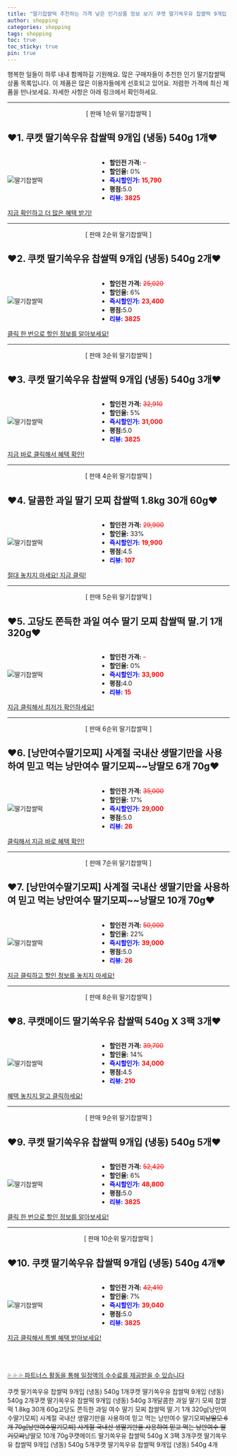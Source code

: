 ```yaml
---
title: "딸기찹쌀떡 추천하는 가격 낮은 인기상품 정보 보기 쿠캣 딸기쏙우유 찹쌀떡 9개입 (냉동)"
author: shopping
categories: shopping
tags: shopping
toc: true
toc_sticky: true
pin: true
---
```

행복한 일들이 하루 내내 함께하길 기원해요. 많은 구매자들이 추천한 인기 딸기찹쌀떡 상품 목록입니다. 이 제품은 많은 이용자들에게 선호되고 있어요. 저렴한 가격에 최신 제품을 만나보세요. 자세한 사항은 아래 링크에서 확인하세요.

---
<p class="toplist" style="margin: 0 auto; display: block; width: fit-content;">[ 판매 1순위 딸기찹쌀떡 ]</p>

<h2><strong>❤️1. 쿠캣 딸기쏙우유 찹쌀떡 9개입 (냉동) 540g 1개❤️</strong></h2>

<div style="display: flex; align-items: center;">
    <div style="flex: 0.4;">
        <img src="https://thumbnail7.coupangcdn.com/thumbnails/remote/230x230ex/image/retail/images/2023/02/10/17/2/11d9e305-9a32-4adc-816e-f75a7521c84d.jpg" alt="딸기찹쌀떡" style="max-width: 100%;">
    </div>
    <div style="flex: 0.6; margin-left: 10px;">
        <ul>
            <li><strong>할인전 가격:</strong> <del style="color: red;">-</del></li>
            <li><strong>할인율:</strong> 0%</li>
            <li><span style='color:blue'><strong>즉시할인가:</strong></span> <span style='color:red'><strong>15,790</strong></span></li>
            <li><strong>평점:</strong>5.0</li>
            <li><span style='color:blue'><strong>리뷰:</strong></span> <span style='color:red'><strong>3825</strong></span></li>
        </ul>
    </div>
</div>
<div class="center">
    <a href="https://selin100587.github.io?lptag=AF9450613&subid=githubio&pageKey=7154246435&traceid=V0-153&itemId=17992613159&vendorItemId=85149127302" class="myButton">
        지금 확인하고 더 많은 혜택 받기!
    </a>
</div>


---
<p class="toplist" style="margin: 0 auto; display: block; width: fit-content;">[ 판매 2순위 딸기찹쌀떡 ]</p>

<h2><strong>❤️2. 쿠캣 딸기쏙우유 찹쌀떡 9개입 (냉동) 540g 2개❤️</strong></h2>

<div style="display: flex; align-items: center;">
    <div style="flex: 0.4;">
        <img src="https://thumbnail9.coupangcdn.com/thumbnails/remote/230x230ex/image/retail/images/2e59deba-7bf6-413d-ade4-02b779d672385758157304804061443.png" alt="딸기찹쌀떡" style="max-width: 100%;">
    </div>
    <div style="flex: 0.6; margin-left: 10px;">
        <ul>
            <li><strong>할인전 가격:</strong> <del style="color: red;">25,020</del></li>
            <li><strong>할인율:</strong> 6%</li>
            <li><span style='color:blue'><strong>즉시할인가:</strong></span> <span style='color:red'><strong>23,400</strong></span></li>
            <li><strong>평점:</strong>5.0</li>
            <li><span style='color:blue'><strong>리뷰:</strong></span> <span style='color:red'><strong>3825</strong></span></li>
        </ul>
    </div>
</div>
<div class="center">
    <a href="https://selin100587.github.io?lptag=AF9450613&subid=githubio&pageKey=7154246435&traceid=V0-153&itemId=19224585365&vendorItemId=86341248118" class="myButton">
        클릭 한 번으로 할인 정보를 알아보세요!
    </a>
</div>


---
<p class="toplist" style="margin: 0 auto; display: block; width: fit-content;">[ 판매 3순위 딸기찹쌀떡 ]</p>

<h2><strong>❤️3. 쿠캣 딸기쏙우유 찹쌀떡 9개입 (냉동) 540g 3개❤️</strong></h2>

<div style="display: flex; align-items: center;">
    <div style="flex: 0.4;">
        <img src="https://thumbnail6.coupangcdn.com/thumbnails/remote/230x230ex/image/retail/images/8a904c17-3e19-4e5c-9f8c-ea0b9cb7e4052790373333473583390.png" alt="딸기찹쌀떡" style="max-width: 100%;">
    </div>
    <div style="flex: 0.6; margin-left: 10px;">
        <ul>
            <li><strong>할인전 가격:</strong> <del style="color: red;">32,910</del></li>
            <li><strong>할인율:</strong> 5%</li>
            <li><span style='color:blue'><strong>즉시할인가:</strong></span> <span style='color:red'><strong>31,000</strong></span></li>
            <li><strong>평점:</strong>5.0</li>
            <li><span style='color:blue'><strong>리뷰:</strong></span> <span style='color:red'><strong>3825</strong></span></li>
        </ul>
    </div>
</div>
<div class="center">
    <a href="https://selin100587.github.io?lptag=AF9450613&subid=githubio&pageKey=7154246435&traceid=V0-153&itemId=19224577496&vendorItemId=86341240249" class="myButton">
        지금 바로 클릭해서 혜택 확인!
    </a>
</div>


---
<p class="toplist" style="margin: 0 auto; display: block; width: fit-content;">[ 판매 4순위 딸기찹쌀떡 ]</p>

<h2><strong>❤️4. 달콤한 과일 딸기 모찌 찹쌀떡 1.8kg 30개 60g❤️</strong></h2>

<div style="display: flex; align-items: center;">
    <div style="flex: 0.4;">
        <img src="https://thumbnail6.coupangcdn.com/thumbnails/remote/230x230ex/image/vendor_inventory/ab55/30b0679c414147e9198defcf7dda6c64f42b3c24087d4c35611b1f100648.jpg" alt="딸기찹쌀떡" style="max-width: 100%;">
    </div>
    <div style="flex: 0.6; margin-left: 10px;">
        <ul>
            <li><strong>할인전 가격:</strong> <del style="color: red;">29,900</del></li>
            <li><strong>할인율:</strong> 33%</li>
            <li><span style='color:blue'><strong>즉시할인가:</strong></span> <span style='color:red'><strong>19,900</strong></span></li>
            <li><strong>평점:</strong>4.5</li>
            <li><span style='color:blue'><strong>리뷰:</strong></span> <span style='color:red'><strong>107</strong></span></li>
        </ul>
    </div>
</div>
<div class="center">
    <a href="https://selin100587.github.io?lptag=AF9450613&subid=githubio&pageKey=7400982998&traceid=V0-153&itemId=19155964497&vendorItemId=86274787356" class="myButton">
        절대 놓치지 마세요! 지금 클릭!
    </a>
</div>


---
<p class="toplist" style="margin: 0 auto; display: block; width: fit-content;">[ 판매 5순위 딸기찹쌀떡 ]</p>

<h2><strong>❤️5. 고당도 쫀득한 과일 여수 딸기 모찌 찹쌀떡 딸.기 1개 320g❤️</strong></h2>

<div style="display: flex; align-items: center;">
    <div style="flex: 0.4;">
        <img src="https://thumbnail6.coupangcdn.com/thumbnails/remote/230x230ex/image/vendor_inventory/f99a/b571503493dbb9b65c302aefd2a515ebddcd082d0c63f3c13efe77ac4513.jpg" alt="딸기찹쌀떡" style="max-width: 100%;">
    </div>
    <div style="flex: 0.6; margin-left: 10px;">
        <ul>
            <li><strong>할인전 가격:</strong> <del style="color: red;">-</del></li>
            <li><strong>할인율:</strong> 0%</li>
            <li><span style='color:blue'><strong>즉시할인가:</strong></span> <span style='color:red'><strong>33,900</strong></span></li>
            <li><strong>평점:</strong>4.0</li>
            <li><span style='color:blue'><strong>리뷰:</strong></span> <span style='color:red'><strong>15</strong></span></li>
        </ul>
    </div>
</div>
<div class="center">
    <a href="https://selin100587.github.io?lptag=AF9450613&subid=githubio&pageKey=8015604226&traceid=V0-153&itemId=22380110793&vendorItemId=89425091298" class="myButton">
        지금 클릭해서 최저가 확인하세요!
    </a>
</div>


---
<p class="toplist" style="margin: 0 auto; display: block; width: fit-content;">[ 판매 6순위 딸기찹쌀떡 ]</p>

<h2><strong>❤️6. [낭만여수딸기모찌] 사계절 국내산 생딸기만을 사용하여 믿고 먹는 낭만여수 딸기모찌~~낭딸모 6개 70g❤️</strong></h2>

<div style="display: flex; align-items: center;">
    <div style="flex: 0.4;">
        <img src="https://thumbnail10.coupangcdn.com/thumbnails/remote/230x230ex/image/vendor_inventory/fdd5/3e014174c55fac5165769b191fe0f8149010c1fab8254f4a974df15a663d.JPG" alt="딸기찹쌀떡" style="max-width: 100%;">
    </div>
    <div style="flex: 0.6; margin-left: 10px;">
        <ul>
            <li><strong>할인전 가격:</strong> <del style="color: red;">35,000</del></li>
            <li><strong>할인율:</strong> 17%</li>
            <li><span style='color:blue'><strong>즉시할인가:</strong></span> <span style='color:red'><strong>29,000</strong></span></li>
            <li><strong>평점:</strong>5.0</li>
            <li><span style='color:blue'><strong>리뷰:</strong></span> <span style='color:red'><strong>26</strong></span></li>
        </ul>
    </div>
</div>
<div class="center">
    <a href="https://selin100587.github.io?lptag=AF9450613&subid=githubio&pageKey=7897434530&traceid=V0-153&itemId=21635184467&vendorItemId=88686097635" class="myButton">
        클릭해서 지금 바로 혜택 확인!
    </a>
</div>


---
<p class="toplist" style="margin: 0 auto; display: block; width: fit-content;">[ 판매 7순위 딸기찹쌀떡 ]</p>

<h2><strong>❤️7. [낭만여수딸기모찌] 사계절 국내산 생딸기만을 사용하여 믿고 먹는 낭만여수 딸기모찌~~낭딸모 10개 70g❤️</strong></h2>

<div style="display: flex; align-items: center;">
    <div style="flex: 0.4;">
        <img src="https://thumbnail10.coupangcdn.com/thumbnails/remote/230x230ex/image/vendor_inventory/fdd5/3e014174c55fac5165769b191fe0f8149010c1fab8254f4a974df15a663d.JPG" alt="딸기찹쌀떡" style="max-width: 100%;">
    </div>
    <div style="flex: 0.6; margin-left: 10px;">
        <ul>
            <li><strong>할인전 가격:</strong> <del style="color: red;">50,000</del></li>
            <li><strong>할인율:</strong> 22%</li>
            <li><span style='color:blue'><strong>즉시할인가:</strong></span> <span style='color:red'><strong>39,000</strong></span></li>
            <li><strong>평점:</strong>5.0</li>
            <li><span style='color:blue'><strong>리뷰:</strong></span> <span style='color:red'><strong>26</strong></span></li>
        </ul>
    </div>
</div>
<div class="center">
    <a href="https://selin100587.github.io?lptag=AF9450613&subid=githubio&pageKey=7897434530&traceid=V0-153&itemId=21635184473&vendorItemId=88686097647" class="myButton">
        지금 클릭하고 할인 정보를 놓치지 마세요!
    </a>
</div>


---
<p class="toplist" style="margin: 0 auto; display: block; width: fit-content;">[ 판매 8순위 딸기찹쌀떡 ]</p>

<h2><strong>❤️8. 쿠캣메이드 딸기쏙우유 찹쌀떡 540g X 3팩 3개❤️</strong></h2>

<div style="display: flex; align-items: center;">
    <div style="flex: 0.4;">
        <img src="https://thumbnail9.coupangcdn.com/thumbnails/remote/230x230ex/image/vendor_inventory/20e6/764e835e8848d5918298655c052d6f9f913ff126f9c03bd1756423e0bdd8.jpg" alt="딸기찹쌀떡" style="max-width: 100%;">
    </div>
    <div style="flex: 0.6; margin-left: 10px;">
        <ul>
            <li><strong>할인전 가격:</strong> <del style="color: red;">39,700</del></li>
            <li><strong>할인율:</strong> 14%</li>
            <li><span style='color:blue'><strong>즉시할인가:</strong></span> <span style='color:red'><strong>34,000</strong></span></li>
            <li><strong>평점:</strong>4.5</li>
            <li><span style='color:blue'><strong>리뷰:</strong></span> <span style='color:red'><strong>210</strong></span></li>
        </ul>
    </div>
</div>
<div class="center">
    <a href="https://selin100587.github.io?lptag=AF9450613&subid=githubio&pageKey=8200084489&traceid=V0-153&itemId=22771267934&vendorItemId=84286798075" class="myButton">
        혜택 놓치지 말고 클릭하세요!
    </a>
</div>


---
<p class="toplist" style="margin: 0 auto; display: block; width: fit-content;">[ 판매 9순위 딸기찹쌀떡 ]</p>

<h2><strong>❤️9. 쿠캣 딸기쏙우유 찹쌀떡 9개입 (냉동) 540g 5개❤️</strong></h2>

<div style="display: flex; align-items: center;">
    <div style="flex: 0.4;">
        <img src="https://thumbnail8.coupangcdn.com/thumbnails/remote/230x230ex/image/retail/images/b8e9e5fe-f75f-473b-98e0-1b1079bee6368700479331493291292.png" alt="딸기찹쌀떡" style="max-width: 100%;">
    </div>
    <div style="flex: 0.6; margin-left: 10px;">
        <ul>
            <li><strong>할인전 가격:</strong> <del style="color: red;">52,420</del></li>
            <li><strong>할인율:</strong> 6%</li>
            <li><span style='color:blue'><strong>즉시할인가:</strong></span> <span style='color:red'><strong>48,800</strong></span></li>
            <li><strong>평점:</strong>5.0</li>
            <li><span style='color:blue'><strong>리뷰:</strong></span> <span style='color:red'><strong>3825</strong></span></li>
        </ul>
    </div>
</div>
<div class="center">
    <a href="https://selin100587.github.io?lptag=AF9450613&subid=githubio&pageKey=7154246435&traceid=V0-153&itemId=19224577720&vendorItemId=86341240429" class="myButton">
        클릭 한 번으로 할인 정보를 알아보세요!
    </a>
</div>


---
<p class="toplist" style="margin: 0 auto; display: block; width: fit-content;">[ 판매 10순위 딸기찹쌀떡 ]</p>

<h2><strong>❤️10. 쿠캣 딸기쏙우유 찹쌀떡 9개입 (냉동) 540g 4개❤️</strong></h2>

<div style="display: flex; align-items: center;">
    <div style="flex: 0.4;">
        <img src="https://thumbnail8.coupangcdn.com/thumbnails/remote/230x230ex/image/retail/images/f7405807-178b-4334-8bb0-3da9b8794dfa1641580080793447218.png" alt="딸기찹쌀떡" style="max-width: 100%;">
    </div>
    <div style="flex: 0.6; margin-left: 10px;">
        <ul>
            <li><strong>할인전 가격:</strong> <del style="color: red;">42,410</del></li>
            <li><strong>할인율:</strong> 7%</li>
            <li><span style='color:blue'><strong>즉시할인가:</strong></span> <span style='color:red'><strong>39,040</strong></span></li>
            <li><strong>평점:</strong>5.0</li>
            <li><span style='color:blue'><strong>리뷰:</strong></span> <span style='color:red'><strong>3825</strong></span></li>
        </ul>
    </div>
</div>
<div class="center">
    <a href="https://selin100587.github.io?lptag=AF9450613&subid=githubio&pageKey=7154246435&traceid=V0-153&itemId=19224577684&vendorItemId=86341240373" class="myButton">
        지금 클릭해서 특별 혜택 받아보세요!
    </a>
</div>

<br><br><br>[💦 💦 💦 파트너스 활동을 통해 일정액의 수수료를 제공받을 수 있습니다](https://link.coupang.com/a/bcpT2c)<br><br>쿠캣 딸기쏙우유 찹쌀떡 9개입 (냉동) 540g 1개쿠캣 딸기쏙우유 찹쌀떡 9개입 (냉동) 540g 2개쿠캣 딸기쏙우유 찹쌀떡 9개입 (냉동) 540g 3개달콤한 과일 딸기 모찌 찹쌀떡 1.8kg 30개 60g고당도 쫀득한 과일 여수 딸기 모찌 찹쌀떡 딸.기 1개 320g[낭만여수딸기모찌] 사계절 국내산 생딸기만을 사용하여 믿고 먹는 낭만여수 딸기모찌~~낭딸모 6개 70g[낭만여수딸기모찌] 사계절 국내산 생딸기만을 사용하여 믿고 먹는 낭만여수 딸기모찌~~낭딸모 10개 70g쿠캣메이드 딸기쏙우유 찹쌀떡 540g X 3팩 3개쿠캣 딸기쏙우유 찹쌀떡 9개입 (냉동) 540g 5개쿠캣 딸기쏙우유 찹쌀떡 9개입 (냉동) 540g 4개